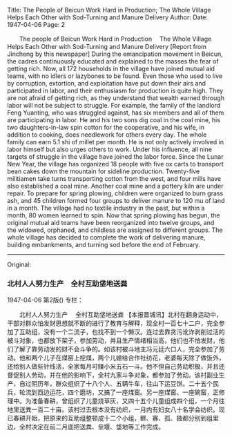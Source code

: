 Title: The People of Beicun Work Hard in Production; The Whole Village Helps Each Other with Sod-Turning and Manure Delivery
Author:
Date: 1947-04-06
Page: 2

　　The people of Beicun Work Hard in Production
  　The Whole Village Helps Each Other with Sod-Turning and Manure Delivery
    [Report from Jincheng by this newspaper] During the emancipation movement in Beicun, the cadres continuously educated and explained to the masses the fear of getting rich. Now, all 172 households in the village have joined mutual aid teams, with no idlers or lazybones to be found. Even those who used to live by corruption, extortion, and exploitation have put down their airs and participated in labor, and their enthusiasm for production is quite high. They are not afraid of getting rich, as they understand that wealth earned through labor will not be subject to struggle. For example, the family of the landlord Feng Yuanting, who was struggled against, has six members and all of them are participating in labor. He and his two sons dig coal in the coal mine, his two daughters-in-law spin cotton for the cooperative, and his wife, in addition to cooking, does needlework for others every day. The whole family can earn 5.1 shi of millet per month. He is not only actively involved in labor himself but also urges others to work. Under his influence, all nine targets of struggle in the village have joined the labor force. Since the Lunar New Year, the village has organized 18 people with five ox carts to transport bean cakes down the mountain for sideline production. Twenty-five militiamen take turns transporting cotton from the west, and four mills have also established a coal mine. Another coal mine and a pottery kiln are under repair. To prepare for spring plowing, children were organized to burn grass ash, and 45 children formed four groups to deliver manure to 120 mu of land in a month. The village had no textile industry in the past, but within a month, 80 women learned to spin. Now that spring plowing has begun, the original mutual aid teams have been reorganized into twelve groups, and the widowed, orphaned, and childless are assigned to different groups. The whole village has decided to complete the work of delivering manure, building embankments, and turning sod before the end of February.



<hr /> 

Original: 


### 北村人人努力生产　全村互助垡地送粪

1947-04-06
第2版()
专栏：

　　北村人人努力生产
  　全村互助垡地送粪
    【本报晋城讯】北村在翻身运动中，干部对群众怕发财思想就不断的进行了教育与解释，现全村一百七十二户，完全参加了互助组，没有一个二流子，也找不到一个懒汉。连过去靠贪污讹诈剥削过活的被斗对象，也都放下架子，参加劳动，并且生产情绪相当高，他们也不怕发财，他们了解了靠劳动发的财不会斗争的。如该村被斗地主冯元廷六口人，完全参加了劳动。他和两个儿子在煤窑上挖煤，两个儿媳给合作社纺花，老婆每天除了做饭外，还给别人做些针线活，全家每月可赚小米五石一斗。他不但自己劳动积极，并且还督促别人劳动，并在他的影响下，全村九家斗争对象，都参加了劳动。该村副业生产，自过阴历年，群众组织了十八个人、五辆牛车，往山下运豆饼。二十五个民兵，轮流到西边运花，四个磨坊，又搞了一座煤窑。另一座煤窑、一座碗窑，正修理中。为准备春耕，曾组织了儿童烧草灰，又四十五个儿童组成四个组，一个月往地里送粪一百二十亩。该村过去根本没有纺织，一月内有妇女八十名学会纺织。现已春耕开始，把原来的互助组整顿成十二个小组，鳏、寡、孤、独都分别到组里边，全村决定在前二月底把送粪、垒堰、垡地等工作完成。
